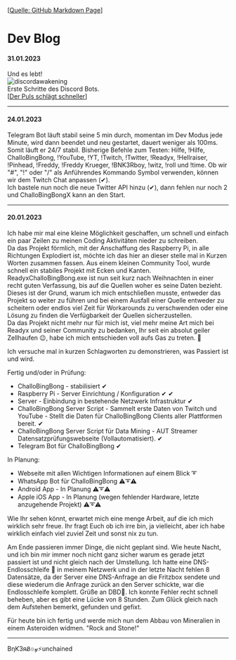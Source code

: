 [[Quelle: GitHub Markdown Page](https://github.com/BNK3R-Boy/ReadyxChalloBingBong/blob/main/devblog.md)]  
# Dev Blog

#### 31.01.2023
Und es lebt!  
![discordawakening](https://user-images.githubusercontent.com/17516608/215745474-4c88183f-6c0a-44ed-9ecc-75284820b99a.png)  
Erste Schritte des Discord Bots.  
[[Der Puls schlägt schneller](https://www.google.com/search?q=du+puls+schl%C3%A4g+schneller+h%C3%B6rst+du+unsere&rlz=1C1CHBF_deDE981DE981&oq=du+puls+schl%C3%A4g+schneller+h%C3%B6rst+du+unsere+&aqs=chrome..69i57j69i64.15195j0j7&sourceid=chrome&ie=UTF-8#fpstate=ive&vld=cid:52bb0cde,vid:gUsmfvZe024)]  

---

#### 24.01.2023
Telegram Bot läuft stabil seine 5 min durch, momentan im Dev Modus jede Minute, wird dann beendet und neu gestartet, dauert weniger als 100ms. Somit läuft er 24/7 stabil. Bisherige Befehle zum Testen: Hilfe, !Hilfe, ChalloBingBong, !YouTube, !YT, !Twitch, !Twitter, !Readyx, !Hellraiser, !Pinhead, !Freddy, !Freddy Krueger, !BNK3Rboy, !witz, !roll und !time. Ob wir "#", "!" oder "/" als Anführendes Kommando Symbol verwenden, können wir dem Twitch Chat anpassen (✔).  
Ich bastele nun noch die neue Twitter API hinzu (✔), dann fehlen nur noch 2 und ChalloBingBongX kann an den Start. 

---

#### 20.01.2023
Ich habe mir mal eine kleine Möglichkeit geschaffen, um schnell und einfach ein paar Zeilen zu meinen Coding Aktivitäten nieder zu schreiben.  
Da das Projekt förmlich, mit der Anschaffung des Raspberry Pi, in alle Richtungen Explodiert ist, möchte ich das hier an dieser stelle mal in Kurzen Worten zusammen fassen. Aus einem kleinen Community Tool, wurde schnell ein stabiles Projekt mit Ecken und Kanten. ReadyxChalloBingBong.exe ist nun seit kurz nach Weihnachten in einer recht guten Verfassung, bis auf die Quellen woher es seine Daten bezieht. Dieses ist der Grund, warum ich mich entschließen musste, entweder das Projekt so weiter zu führen und bei einem Ausfall einer Quelle entweder zu scheitern oder endlos viel Zeit für Workarounds zu verschwenden oder eine Lösung zu finden die Verfügbarkeit der Quellen sicherzustellen.  
Da das Projekt nicht mehr nur für mich ist, viel mehr meine Art mich bei Readyx und seiner Community zu bedanken, Ihr seit ein absolut geiler Zellhaufen 😉, habe ich mich entschieden voll aufs Gas zu treten. 🚗

Ich versuche mal in kurzen Schlagworten zu demonstrieren, was Passiert ist und wird.

Fertig und/oder in Prüfung:

- ChalloBingBong - stabilisiert ✔
- Raspberry Pi - Server Einrichtung / Konfiguration ✔ ✔
- Server - Einbindung in bestehende Netzwerk Infrastruktur ✔
- ChalloBingBong Server Script - Sammelt erste Daten von Twitch und YouTube - Stellt die Daten für ChalloBingBong Clients aller Plattformen bereit. ✔
- ChalloBingBong Server Script für Data Mining - AUT Streamer Datensatzprüfungswebseite (Vollautomatisiert). ✔
- Telegram Bot für ChalloBingBong ✔

In Planung:

- Webseite mit allen Wichtigen Informationen auf einem Blick ➰
- WhatsApp Bot für ChalloBingBong ⚠➰⚠
- Android App - In Planung ⚠➰⚠
- Apple iOS App - In Planung (wegen fehlender Hardware, letzte anzugehende Projekt) ⚠➰⚠

Wie Ihr sehen könnt, erwartet mich eine menge Arbeit, auf die ich mich wirklich sehr freue.
Ihr fragt Euch ob ich irre bin, ja vielleicht, aber ich habe wirklich einfach viel zuviel Zeit und sonst nix zu tun.

Am Ende passieren immer Dinge, die nicht geplant sind. Wie heute Nacht, und ich bin mir immer noch nicht ganz sicher warum es gerade jetzt passiert ist und nicht gleich nach der Umstellung.
Ich hatte eine DNS-Endlosschleife 🔂 in meinem Netzwerk und in der letzte Nacht fehlen 8 Datensätze, da der Server eine DNS-Anfrage an die Fritzbox sendete und diese wiederum die Anfrage zurück an den Server schickte, war die Endlosschleife komplett. Grüße an DBD🔁. Ich konnte Fehler recht schnell beheben, aber es gibt eine Lücke von 8 Stunden. Zum Glück gleich nach dem Aufstehen bemerkt, gefunden und gefixt.

Für heute bin ich fertig und werde mich nun dem Abbau von Mineralien in einem Asteroiden widmen. "Rock and Stone!"

---

BηƘ3яᏰ๏𝓎⚡unchained
